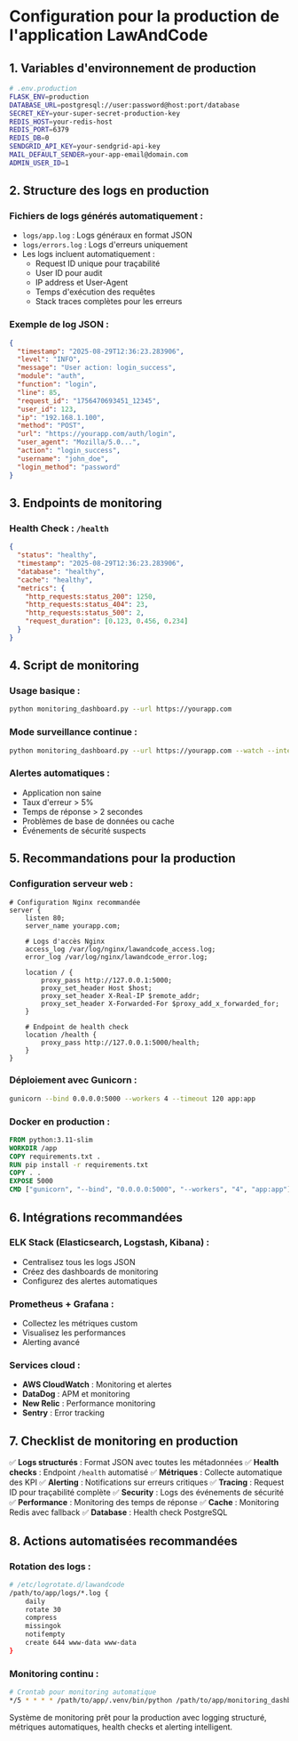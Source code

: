 # Configuration pour la production de l'application LawAndCode

## 1. Variables d'environnement de production
```bash
# .env.production
FLASK_ENV=production
DATABASE_URL=postgresql://user:password@host:port/database
SECRET_KEY=your-super-secret-production-key
REDIS_HOST=your-redis-host
REDIS_PORT=6379
REDIS_DB=0
SENDGRID_API_KEY=your-sendgrid-api-key
MAIL_DEFAULT_SENDER=your-app-email@domain.com
ADMIN_USER_ID=1
```

## 2. Structure des logs en production

### Fichiers de logs générés automatiquement :
- `logs/app.log` : Logs généraux en format JSON
- `logs/errors.log` : Logs d'erreurs uniquement
- Les logs incluent automatiquement :
  - Request ID unique pour traçabilité
  - User ID pour audit
  - IP address et User-Agent
  - Temps d'exécution des requêtes
  - Stack traces complètes pour les erreurs

### Exemple de log JSON :
```json
{
  "timestamp": "2025-08-29T12:36:23.283906",
  "level": "INFO",
  "message": "User action: login_success",
  "module": "auth",
  "function": "login",
  "line": 85,
  "request_id": "1756470693451_12345",
  "user_id": 123,
  "ip": "192.168.1.100",
  "method": "POST",
  "url": "https://yourapp.com/auth/login",
  "user_agent": "Mozilla/5.0...",
  "action": "login_success",
  "username": "john_doe",
  "login_method": "password"
}
```

## 3. Endpoints de monitoring

### Health Check : `/health`
```json
{
  "status": "healthy",
  "timestamp": "2025-08-29T12:36:23.283906",
  "database": "healthy",
  "cache": "healthy",
  "metrics": {
    "http_requests:status_200": 1250,
    "http_requests:status_404": 23,
    "http_requests:status_500": 2,
    "request_duration": [0.123, 0.456, 0.234]
  }
}
```

## 4. Script de monitoring

### Usage basique :
```bash
python monitoring_dashboard.py --url https://yourapp.com
```

### Mode surveillance continue :
```bash
python monitoring_dashboard.py --url https://yourapp.com --watch --interval 60
```

### Alertes automatiques :
- Application non saine
- Taux d'erreur > 5%
- Temps de réponse > 2 secondes
- Problèmes de base de données ou cache
- Événements de sécurité suspects

## 5. Recommandations pour la production

### Configuration serveur web :
```nginx
# Configuration Nginx recommandée
server {
    listen 80;
    server_name yourapp.com;
    
    # Logs d'accès Nginx
    access_log /var/log/nginx/lawandcode_access.log;
    error_log /var/log/nginx/lawandcode_error.log;
    
    location / {
        proxy_pass http://127.0.0.1:5000;
        proxy_set_header Host $host;
        proxy_set_header X-Real-IP $remote_addr;
        proxy_set_header X-Forwarded-For $proxy_add_x_forwarded_for;
    }
    
    # Endpoint de health check
    location /health {
        proxy_pass http://127.0.0.1:5000/health;
    }
}
```

### Déploiement avec Gunicorn :
```bash
gunicorn --bind 0.0.0.0:5000 --workers 4 --timeout 120 app:app
```

### Docker en production :
```dockerfile
FROM python:3.11-slim
WORKDIR /app
COPY requirements.txt .
RUN pip install -r requirements.txt
COPY . .
EXPOSE 5000
CMD ["gunicorn", "--bind", "0.0.0.0:5000", "--workers", "4", "app:app"]
```

## 6. Intégrations recommandées

### ELK Stack (Elasticsearch, Logstash, Kibana) :
- Centralisez tous les logs JSON
- Créez des dashboards de monitoring
- Configurez des alertes automatiques

### Prometheus + Grafana :
- Collectez les métriques custom
- Visualisez les performances
- Alerting avancé

### Services cloud :
- **AWS CloudWatch** : Monitoring et alertes
- **DataDog** : APM et monitoring
- **New Relic** : Performance monitoring
- **Sentry** : Error tracking

## 7. Checklist de monitoring en production

✅ **Logs structurés** : Format JSON avec toutes les métadonnées
✅ **Health checks** : Endpoint `/health` automatisé
✅ **Métriques** : Collecte automatique des KPI
✅ **Alerting** : Notifications sur erreurs critiques
✅ **Tracing** : Request ID pour traçabilité complète
✅ **Security** : Logs des événements de sécurité
✅ **Performance** : Monitoring des temps de réponse
✅ **Cache** : Monitoring Redis avec fallback
✅ **Database** : Health check PostgreSQL

## 8. Actions automatisées recommandées

### Rotation des logs :
```bash
# /etc/logrotate.d/lawandcode
/path/to/app/logs/*.log {
    daily
    rotate 30
    compress
    missingok
    notifempty
    create 644 www-data www-data
}
```

### Monitoring continu :
```bash
# Crontab pour monitoring automatique
*/5 * * * * /path/to/app/.venv/bin/python /path/to/app/monitoring_dashboard.py --url https://yourapp.com
```

Système de monitoring prêt pour la production avec logging structuré, métriques automatiques, health checks et alerting intelligent.
